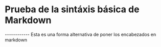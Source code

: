 # Prueba de la sintáxis básica de Markdown

------------ Esta es una forma alternativa de poner los encabezados en markdown
